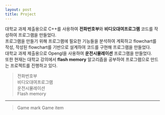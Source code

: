 ```yaml
---
layout: post
title: Project
---
```


대학교 과제 제출용으로 C++를 사용하여 <strong>전화번호부</strong>와 <strong>비디오대여프로그램</strong> 코드를 작성하여 프로그램을 만들었다.<br>
프로그램을 만들기 위해 프로그램에 필요한 기능들을 분석하여 계획하고 flowchart를 작성, 작성된 flowchart를 기반으로 설계하여 코드를 구현해 프로그램을 만들었다.<br>
대학교 과제 제출용으로 Opengl을 사용하여 <strong>운전시뮬레이션</strong> 프로그램을 만들었다.<br>
또한 현재는 대학교 강의에서 <strong>flash memory</strong> 알고리즘을 공부하여 프로그램으로 만드는 프로젝트를 진행하고 있다. 

> 전화번호부<br>
> 비디오대여프로그램<br>
> 운전시뮬레이션<br>
> Flash memory

---


> Game mark
> Game item